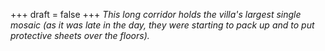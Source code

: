 
+++
draft = false
+++
_This long corridor holds the villa's largest single mosaic (as it was late in the day, they were starting to pack up and to put protective sheets over the floors)._
